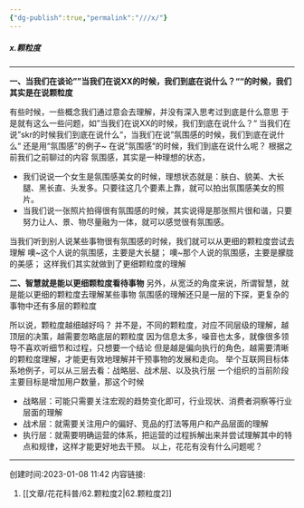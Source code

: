 ```yaml
---
{"dg-publish":true,"permalink":"///x/"}
---
```


#####  x.颗粒度
---
**一、当我们在谈论””当我们在说XX的时候，我们到底在说什么？““的时候，我们其实是在说颗粒度**

有些时候，一些概念我们通过意会去理解，并没有深入思考过到底是什么意思
于是就有这么一些问题，如”当我们在说XX的时候，我们到底在说什么？“
当我们在说”skr的时候我们到底在说什么“，当我们在说”氛围感的时候，我们到底在说什么“
还是用“氛围感”的例子~
在说”氛围感“的时候，我们到底在说什么呢？
根据之前我们之前聊过的内容
氛围感，其实是一种理想的状态，

-   我们说说一个女生是氛围感美女的时候，理想状态就是：肤白、貌美、大长腿、黑长直、头发多。只要往这几个要素上靠，就可以拍出氛围感美女的照片。
-   当我们说一张照片拍得很有氛围感的时候，其实说得是那张照片很和谐，只要努力让人、景、物尽量融为一体，就可以感觉很有氛围感。

当我们听到别人说某些事物很有氛围感的时候，我们就可以从更细的颗粒度尝试去理解
噢~这个人说的氛围感，主要是大长腿；
噢~那个人说的氛围感，主要是朦胧的美感；
这样我们其实就做到了更细颗粒度的理解

**二、智慧就是能以更细颗粒度看待事物**
另外，从宽泛的角度来说，所谓智慧，就是能以更细的颗粒度去理解某些事物
氛围感的理解还只是一层的下探，更复杂的事物中还有多层的颗粒度

所以说，颗粒度越细越好吗？
并不是，不同的颗粒度，对应不同层级的理解，越顶层的决策，越需要忽略底层的颗粒度
因为信息太多，噪音也太多，就像很多领导不喜欢听细节和过程，只想要一个结论
但是越是偏向执行的角色，越需要清晰的颗粒度理解，才能更有效地理解并干预事物的发展和走向。
举个互联网目标体系地例子，可以从三层去看：战略层、战术层、以及执行层
一个组织的当前阶段主要目标是增加用户数量，那这个时候
-   战略层：可能只需要关注宏观的趋势变化即可，行业现状、消费者洞察等行业层面的理解
-   战术层：就需要关注用户的偏好、竞品的打法等用户和产品层面的理解
-   执行层：就需要明确运营的体系，把运营的过程拆解出来并尝试理解其中的特点和规律，这样才能更好地去干预。
以上，花花有没有什么问题呢？

---
创建时间:2023-01-08 11:42
内容链接: 
1.  [[文章/花花科普/62.颗粒度2\|62.颗粒度2]]


